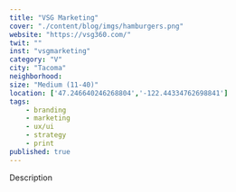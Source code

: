 ```yaml
---
title: "VSG Marketing"
cover: "./content/blog/imgs/hamburgers.png"
website: "https://vsg360.com/"
twit: ""
inst: "vsgmarketing"
category: "V"
city: "Tacoma"
neighborhood:
size: "Medium (11-40)"
location: ['47.246640246268804','-122.44334762698841']
tags:
    - branding
    - marketing
    - ux/ui
    - strategy
    - print
published: true
---
```


Description
